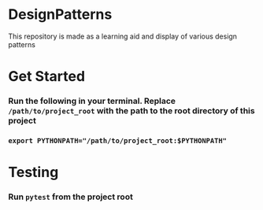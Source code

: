 # DesignPatterns
This repository is made as a learning aid and display of various design patterns

# Get Started
### Run the following in your terminal. Replace ```/path/to/project_root``` with the path to the root directory of this project
### ```export PYTHONPATH="/path/to/project_root:$PYTHONPATH"```

# Testing
### Run ```pytest``` from the project root